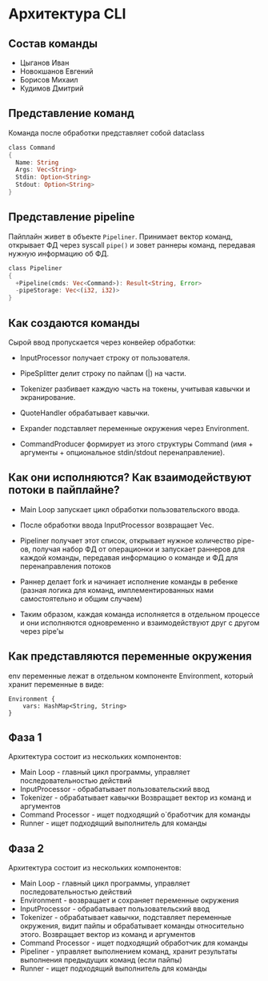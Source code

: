 # Архитектура CLI

## Состав команды

- Цыганов Иван
- Новокшанов Евгений
- Борисов Михаил
- Кудимов Дмитрий

## Представление команд

Команда после обработки представляет собой dataclass
```rust
class Command
{
  Name: String
  Args: Vec<String>
  Stdin: Option<String>
  Stdout: Option<String>
}
```

## Представление pipeline
Пайплайн живет в объекте `Pipeliner`. Принимает вектор команд, открывает ФД через syscall `pipe()` и зовет раннеры команд, передавая нужную информацию об ФД.
```rust
class Pipeliner
{
  +Pipeline(cmds: Vec<Command>): Result<String, Error>
  -pipeStorage: Vec<(i32, i32)>
}
```

## Как создаются команды
Сырой ввод пропускается через конвейер обработки:
- InputProcessor получает строку от пользователя.

- PipeSplitter делит строку по пайпам (|) на части.

- Tokenizer разбивает каждую часть на токены, учитывая кавычки и экранирование.

- QuoteHandler обрабатывает кавычки.

- Expander подставляет переменные окружения через Environment.

- CommandProducer формирует из этого структуры Command (имя + аргументы + опциональное stdin/stdout перенаправление).

## Как они исполняются? Как взаимодействуют потоки в пайплайне?

- Main Loop запускает цикл обработки пользовательского ввода.

- После обработки ввода InputProcessor возвращает Vec<Command>.

- Pipeliner получает этот список, открывает нужное количество pipe-ов, получая набор ФД от операционки и запускает раннеров для каждой команды, передавая информацию о команде и ФД для перенаправления потоков

- Раннер делает fork и начинает исполнение команды в ребенке (разная логика для команд, имплементированных нами самостоятельно и общим случаем)

- Таким образом, каждая команда исполняется в отдельном процессе и они исполняются одновременно и взаимодействуют друг с другом через pipe'ы

## Как представляются переменные окружения
env переменные лежат в отдельном компоненте Environment, который хранит переменные в виде:
```
Environment {
    vars: HashMap<String, String>
}
```

## Фаза 1

Архитектура состоит из нескольких компонентов:  

- Main Loop - главный цикл программы, управляет последовательностью действий
- InputProcessor - обрабатывает пользовательский ввод
- Tokenizer - обрабатывает кавычки Возвращает вектор из команд и аргументов
- Command Processor - ищет подходящий о`бработчик для команды
- Runner - ищет подходящий выполнитель для команды

## Фаза 2

Архитектура состоит из нескольких компонентов:

- Main Loop - главный цикл программы, управляет последовательностью действий
- Environment - возвращает и сохраняет переменные окружения
- InputProcessor - обрабатывает пользовательский ввод
- Tokenizer - обрабатывает кавычки, подставляет переменные окружения, видит пайпы и обрабатывает команды относительно
  этого. Возвращает вектор из команд и аргументов
- Command Processor - ищет подходящий обработчик для команды
- Pipeliner - управляет выполнением команд, хранит результаты выполнения предыдущих команд (если пайпы)
- Runner - ищет подходящий выполнитель для команды